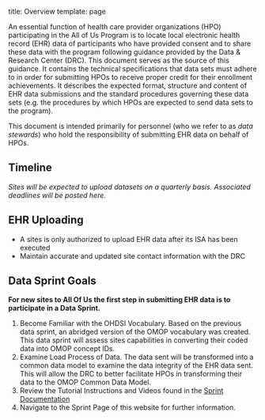 title: Overview
template: page

An essential function of health care provider organizations (HPO) participating in the All of Us Program is to 
locate local electronic health record (EHR) data of participants who have provided consent and to share these data 
with the program following guidance provided by the Data & Research Center (DRC). This document serves as the source
of this guidance. It contains the technical specifications that data sets must adhere to in order for submitting HPOs 
to receive proper credit for their enrollment achievements. It describes the expected format, structure and content of 
EHR data submissions and the standard procedures governing these data sets (e.g. the procedures by which HPOs are 
expected to send data sets to the program).

This document is intended primarily for personnel (who we refer to as _data stewards_) who hold the responsibility 
of submitting EHR data on behalf of HPOs.

## Timeline

_Sites will be expected to upload datasets on a quarterly basis. Associated deadlines will be posted here._ 

## EHR Uploading
 - A sites is only authorized to upload EHR data after its ISA has been executed
 - Maintain accurate and updated site contact information with the DRC

## Data Sprint Goals
__For new sites to All Of Us the first step in submitting EHR data is to participate in a Data Sprint.__
1. Become Familiar with the OHDSI Vocabulary. Based on the previous data sprint, an abridged version of the OMOP vocabulary was created. This data sprint will assess sites capabilities in converting their coded data into OMOP concept IDs.
1. Examine Load Process of Data. The data sent will be transformed into a common data model to examine the data integrity of the EHR data sent. This will allow the DRC to better facilitate HPOs in transforming their data to the OMOP Common Data Model.
1. Review the Tutorial Instructions and Videos found in the [Sprint Documentation](https://joinallofus.atlassian.net/wiki/spaces/WG/pages/324622/Data+Sprint?preview=/324622/469175/Tutorial%20Instructions%2012.7.16.docx)
1. Navigate to the Sprint Page of this website for further information.
